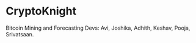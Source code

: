 # CryptoKnight
Bitcoin Mining and Forecasting
Devs: Avi, Joshika, Adhith, Keshav, Pooja, Srivatsaan.
